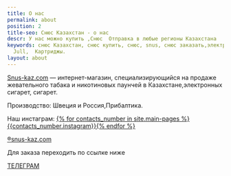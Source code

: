 ```yaml
---
title: О нас
permalink: about
position: 2
title-seo: Снюс Казахстан - о нас
descr: У нас можно купить ,Снюс  Отправка в любые регионы Казахстана
keywords: снюс Казахстан, снюс купить, снюс, snus, снюс заказать,электронные сигареты,сигареты,
  Jull,  Картриджы.
layout: about
---
```


[Snus-kaz.com](http://snuskaz.com) — интернет-магазин, специализирующийся на продаже жевательного табака и никотиновых паунчей в Казахстане,электронных сигарет, сигарет.

Производство: Швеция и Россия,Прибалтика.<br>

Наш инстаграм: <a href="//www.instagram.com/{% for contacts_number in site.main-pages %}{{contacts_number.instagram}}{% endfor %}/">{% for contacts_number in site.main-pages %}{{contacts_number.instagram}}{% endfor %}</a>

[&#174;snus-kaz.com](http://snuskaz.com/)

Для заказа переходить по ссылке ниже

[ТЕЛЕГРАМ](https://t.me/Tabachnik_kz)